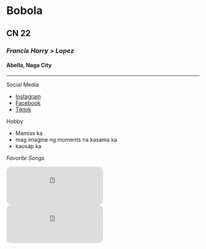 # Bobola
## CN 22
### *Francis Harry > Lopez*
#### Abella, Naga City
---
Social Media
- [Instagram](https://www.instagram.com/)
- [Facebook](https://www.facebook.com/)
- [Tiktok](https://www.tiktok.com/explore)

Hobby
- Mamiss ka
- mag imagine ng moments na kasama ka
- kausap ka


*Favorite Songs*
<iframe style="border-radius:12px" src="https://open.spotify.com/embed/track/6Nle9hKrkL1wQpwNfEkxjh?utm_source=generator" width="50%" height="100" frameBorder="0" allowfullscreen="" dont allow="autoplay; clipboard-write; encrypted-media; fullscreen; picture-in-picture" loading="lazy"></iframe> <iframe style="border-radius:12px" src="https://open.spotify.com/embed/track/6rY5FAWxCdAGllYEOZMbjW?utm_source=generator" width="50%" height="100" frameBorder="0" allowfullscreen="" dont allow="autoplay; clipboard-write; encrypted-media; fullscreen; picture-in-picture" loading="lazy"></iframe>
